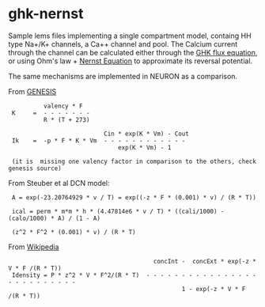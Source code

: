 ghk-nernst
==========

Sample lems files implementing a single compartment model, containg HH
type Na+/K+ channels, a Ca++ channel and pool. The Calcium current
through the channel can be calculated either through the [GHK flux
equation](http://en.wikipedia.org/wiki/GHK_flux_equation), or using
Ohm's law + [Nernst
Equation](http://en.wikipedia.org/wiki/Nernst_equation) to approximate
its reversal potential.

The same mechanisms are implemented in NEURON as a comparison. 



From [GENESIS](http://www.genesis-sim.org/GENESIS/gum-tutorials/beeman/Hyperdoc/Manual-26.html#ss26.30)

              valency * F                                                                                          
     K     =  - - - - - - -                                                                                        
              R * (T + 273)                                                                                        

                               Cin * exp(K * Vm) - Cout                                                           
     Ik    =  -p * F * K * Vm  - - - - - - - - - - - -                                                            
                                   exp(K * Vm) - 1                                                                

     (it is  missing one valency factor in comparison to the others, check genesis source)


From Steuber et al DCN model:                                                                                

     A = exp(-23.20764929 * v / T) = exp((-z * F * (0.001) * v) / (R * T))                                        

     ical = perm * m*m * h * (4.47814e6 * v / T) * ((cali/1000) - (calo/1000) * A) / (1 - A)                      

     (z^2 * F^2 * (0.001) * v) / (R * T)                                                                          

From [Wikipedia](http://en.wikipedia.org/wiki/GHK_flux_equation)                                                   

                                             concInt -  concExt * exp(-z * V * F /(R * T))                        
     Idensity = P * z^2 * V * F^2/(R * T)  - - - - - - - - - - - - - - - - - - - - - - - - - -                    
                                                     1 - exp(-z * V * F /(R * T))                                 

